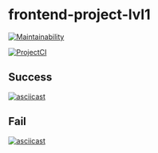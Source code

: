 # frontend-project-lvl1

[![Maintainability](https://api.codeclimate.com/v1/badges/cea16e510faabd5d5cb9/maintainability)](https://codeclimate.com/github/Makmakkerti/frontend-project-lvl1/maintainability)

[![ProjectCI](https://github.com/Makmakkerti/frontend-project-lvl1/workflows/Brain-Games/badge.svg)](https://github.com/Makmakkerti/frontend-project-lvl1/actions)

## Success
[![asciicast](https://asciinema.org/a/LNqzibjSRPQMJ1SoK34TIo47R.svg)](https://asciinema.org/a/LNqzibjSRPQMJ1SoK34TIo47R)

## Fail
[![asciicast](https://asciinema.org/a/QgFokSxqI7Ukpk1LinwkoLVEe.svg)](https://asciinema.org/a/QgFokSxqI7Ukpk1LinwkoLVEe)